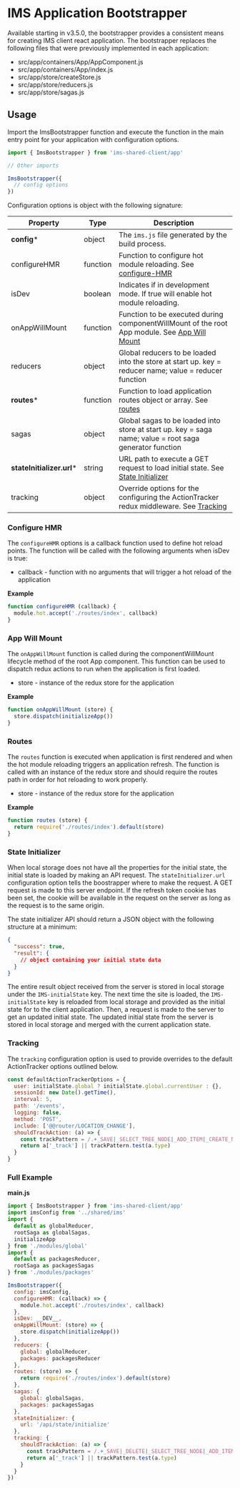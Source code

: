 # IMS Application Bootstrapper
Available starting in v3.5.0, the bootstrapper provides a consistent means for creating IMS client react application. The bootstrapper replaces the following files that were previously implemented in each application:

- src/app/containers/App/AppComponent.js
- src/app/containers/App/index.js
- src/app/store/createStore.js
- src/app/store/reducers.js
- src/app/store/sagas.js

## Usage
Import the ImsBootstrapper function and execute the function in the main entry point for your application with configuration options.

```js
import { ImsBootstrapper } from 'ims-shared-client/app'

// Other imports

ImsBootstrapper({
  // config options
})
```

Configuration options is object with the following signature:

| Property                     | Type     | Description                                                                                                          |
| ---------------------------- | -------- | -------------------------------------------------------------------------------------------------------------------- |
| **config***                  | object   | The ```ims.js``` file generated by the build process.                                                                |
| configureHMR                 | function | Function to configure hot module reloading. See [configure-HMR](#configure-hmr)                                      |
| isDev                        | boolean  | Indicates if in development mode. If true will enable hot module reloading.                                          |
| onAppWillMount               | function | Function to be executed during componentWillMount of the root App module. See [App Will Mount](#app-will-mount)      |
| reducers                     | object   | Global reducers to be loaded into the store at start up. key = reducer name; value = reducer function                |
| **routes***                  | function | Function to load application routes object or array. See [routes](#routes)                                           |
| sagas                        | object   | Global sagas to be loaded into store at start up. key = saga name; value = root saga generator function              |
| **stateInitializer.url***    | string   | URL path to execute a GET request to load initial state. See [State Initializer](#state-initializer)                 |
| tracking                     | object   | Override options for the configuring the ActionTracker redux middleware. See [Tracking](#tracking)                   |

### Configure HMR
The ```configureHMR``` options is a callback function used to define hot reload points. The function will be called with the following arguments when isDev is true:

- callback - function with no arguments that will trigger a hot reload of the application

**Example**
```js
function configureHMR (callback) {
  module.hot.accept('./routes/index', callback)
}
```

### App Will Mount
The ```onAppWillMount``` function is called during the componentWillMount lifecycle method of the root App component. This function can be used to dispatch redux actions to run when the application is first loaded.

- store - instance of the redux store for the application

**Example**
```js
function onAppWillMount (store) {
  store.dispatch(initializeApp())
}
```

### Routes
The ```routes``` function is executed when application is first rendered and when the hot module reloading triggers an application refresh. The function is called with an instance of the redux store and should require the routes path in order for hot reloading to work properly.

- store - instance of the redux store for the application

**Example**
```js
function routes (store) {
  return require('./routes/index').default(store)
}
```

### State Initializer
When local storage does not have all the properties for the initial state, the initial state is loaded by making an API request. The ```stateInitializer.url``` configuration option tells the boostrapper where to make the request. A GET request is made to this server endpoint. If the refresh token cookie has been set, the cookie will be available in the request on the server as long as the request is to the same origin.

The state initializer API should return a JSON object with the following structure at a minimum:

```json
{
  "success": true,
  "result": {
    // object containing your initial state data
  }
}
```

The entire result object received from the server is stored in local storage under the `IMS-initialState` key. The next time the site is loaded, the `IMS-initialState` key is reloaded from local storage and provided as the initial state for to the client application. Then, a request is made to the server to get an updated initial state. The updated initial state from the server is stored in local storage and merged with the current application state.

### Tracking
The ```tracking``` configuration option is used to provide overrides to the default ActionTracker options outlined below.

```js
const defaultActionTrackerOptions = {
  user: initialState.global ? initialState.global.currentUser : {},
  sessionId: new Date().getTime(),
  interval: 5,
  path: '/events',
  logging: false,
  method: 'POST',
  include: ['@@router/LOCATION_CHANGE'],
  shouldTrackAction: (a) => {
    const trackPattern = /.+_SAVE|_SELECT_TREE_NODE|_ADD_ITEM|_CREATE_NEW|_CANCEL/
    return a['_track'] || trackPattern.test(a.type)
  }
}
```

### Full Example

**main.js**

```js
import { ImsBootstrapper } from 'ims-shared-client/app'
import imsConfig from '../shared/ims'
import {
  default as globalReducer,
  rootSaga as globalSagas,
  initializeApp
} from './modules/global'
import {
  default as packagesReducer,
  rootSaga as packagesSagas
} from './modules/packages'

ImsBootstrapper({
  config: imsConfig,
  configureHMR: (callback) => {
    module.hot.accept('./routes/index', callback)
  },
  isDev: __DEV__,
  onAppWillMount: (store) => {
    store.dispatch(initializeApp())
  },
  reducers: {
    global: globalReducer,
    packages: packagesReducer
  },
  routes: (store) => {
    return require('./routes/index').default(store)
  },
  sagas: {
    global: globalSagas,
    packages: packagesSagas
  },
  stateInitializer: {
    url: '/api/state/initialize'
  },
  tracking: {
    shouldTrackAction: (a) => {
      const trackPattern = /.+_SAVE|_DELETE|_SELECT_TREE_NODE|_ADD_ITEM|_CREATE_NEW|_CANCEL/
      return a['_track'] || trackPattern.test(a.type)
    }
  }
})
```